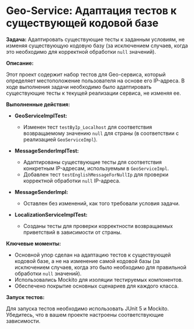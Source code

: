 # Geo-Service: Адаптация тестов к существующей кодовой базе

**Задача:** Адаптировать существующие тесты к заданным условиям, не изменяя существующую кодовую базу (за исключением случаев, когда это необходимо для корректной обработки `null` значений).

**Описание:**

Этот проект содержит набор тестов для Geo-сервиса, который определяет местоположение пользователя на основе его IP-адреса.  В ходе выполнения задачи необходимо было адаптировать существующие тесты к текущей реализации сервиса, не изменяя ее.

**Выполненные действия:**

*   **GeoServiceImplTest:**
    *   Изменен тест `testByIp_Localhost` для соответствия возвращаемому значению `null` для страны (в соответствии с реализацией `GeoServiceImpl`).

*   **MessageSenderImplTest:**
    *   Адаптированы существующие тесты для соответствия конкретным IP-адресам, используемым в `GeoServiceImpl`.
    *   Добавлен тест `testEnglishMessageForNullIp` для проверки корректной обработки `null` IP-адреса.

*   **MessageSenderImpl:**
    *   Оставлен без изменений, как того требовали условия задачи.

*   **LocalizationServiceImplTest:**
    *   Созданы тесты для проверки корректности возвращаемых приветствий в зависимости от страны.

**Ключевые моменты:**

*   Основной упор сделан на адаптацию тестов к существующей кодовой базе, а не на изменение самой кодовой базы (за исключением случаев, когда это было необходимо для правильной обработки `null` значений).
*   Использовались Mockito для изоляции тестируемых компонентов.
*   Обеспечено покрытие основных сценариев для каждого класса.

**Запуск тестов:**

Для запуска тестов необходимо использовать JUnit 5 и Mockito.  Убедитесь, что в вашем проекте настроены соответствующие зависимости.
